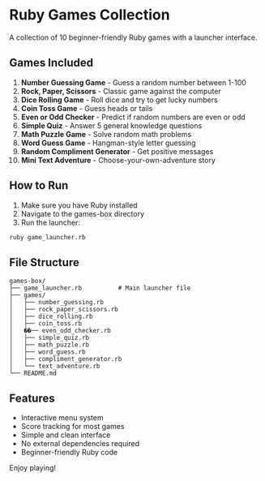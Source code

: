 # Ruby Games Collection

A collection of 10 beginner-friendly Ruby games with a launcher interface.

## Games Included

1. **Number Guessing Game** - Guess a random number between 1-100
2. **Rock, Paper, Scissors** - Classic game against the computer
3. **Dice Rolling Game** - Roll dice and try to get lucky numbers
4. **Coin Toss Game** - Guess heads or tails
5. **Even or Odd Checker** - Predict if random numbers are even or odd
6. **Simple Quiz** - Answer 5 general knowledge questions
7. **Math Puzzle Game** - Solve random math problems
8. **Word Guess Game** - Hangman-style letter guessing
9. **Random Compliment Generator** - Get positive messages
10. **Mini Text Adventure** - Choose-your-own-adventure story

## How to Run

1. Make sure you have Ruby installed
2. Navigate to the games-box directory
3. Run the launcher:

```bash
ruby game_launcher.rb
```

## File Structure

```
games-box/
├── game_launcher.rb          # Main launcher file
├── games/
│   ├── number_guessing.rb
│   ├── rock_paper_scissors.rb
│   ├── dice_rolling.rb
│   ├── coin_toss.rb
│   ��── even_odd_checker.rb
│   ├── simple_quiz.rb
│   ├── math_puzzle.rb
│   ├── word_guess.rb
│   ├── compliment_generator.rb
│   └── text_adventure.rb
└── README.md
```

## Features

- Interactive menu system
- Score tracking for most games
- Simple and clean interface
- No external dependencies required
- Beginner-friendly Ruby code

Enjoy playing!